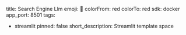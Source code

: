 title: Search Engine Llm
emoji: 🚀
colorFrom: red
colorTo: red
sdk: docker
app_port: 8501
tags:
  - streamlit
pinned: false
short_description: Streamlit template space
